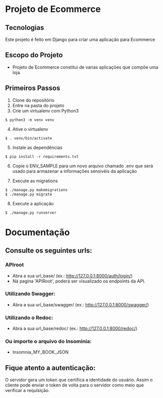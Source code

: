 # Projeto de Ecommerce


##  Tecnologias

Este projeto é feito em Django para criar uma aplicação para Ecommerce

## Escopo do Projeto

- Projeto de Ecommerce constitui de varias aplicações que compõe uma loja.


## Primeiros Passos

1. Clone do  repositório
2. Entre na pasta do projeto
3. Crie um virtualenv com Python3
  ```
  $ python3 -m venv venv
  ```
4. Ative o virtualenv
   
  ```
  $ . venv/bin/activate
  ```
5. Instale as dependências

  ```
  $ pip install -r requirements.txt
  ```
   
6. Copie o ENV_SAMPLE para um novo arquivo chamado .env que será usado para
armazenar a informações sensivéis da aplicação

7. Execute as migrations
  ```
  $ ./manage.py makemigrations
  $ ./manage.py migrate
  ```
8. Execute a aplicação

  ```
  $ ./manage.py runserver
  ```

# Documentação


## Consulte os seguintes urls:

### APIroot
  - Abra a sua url_base/ (ex.: http://127.0.0.1:8000/auth/login/)
  - Ná pagina 'APIRoot', poderá ser visualizado os endpoints da API.

### Utilizando Swagger:
   - Abra a sua url_base/swagger/ (ex.: http://127.0.0.1:8000/swagger/)


### Utilizando o Redoc:
  - Abra a sua url_base/redoc/ (ex.: http://127.0.0.1:8000/redoc/)

### Ou importe o arquivo do Insominia:
  - Insomnia_MY_BOOK_JSON

## Fique atento a autenticação:

O servidor gera um token que certifica a identidade do usuário.
Assim o cliente pode enviar o token de volta para o servidor como meio que 
verificar a requisição.
